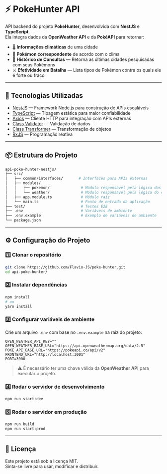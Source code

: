 # ⚡ PokeHunter API

API backend do projeto **PokeHunter**, desenvolvida com **NestJS** e **TypeScript**.  
Ela integra dados da **OpenWeather API** e da **PokéAPI** para retornar:

- 🌡️ **Informações climáticas** de uma cidade
- 🎯 **Pokémon correspondente** de acordo com o clima
- 📜 **Histórico de Consultas** — Retorna as últimas cidades pesquisadas com seus Pokémons
- ⚔️ **Efetividade em Batalha** — Lista tipos de Pokémon contra os quais ele é forte ou fraco

---

## 🚀 Tecnologias Utilizadas

- [NestJS](https://nestjs.com/) — Framework Node.js para construção de APIs escaláveis
- [TypeScript](https://www.typescriptlang.org/) — Tipagem estática para maior confiabilidade
- [Axios](https://axios-http.com/) — Cliente HTTP para integração com APIs externas
- [Class Validator](https://github.com/typestack/class-validator) — Validação de dados
- [Class Transformer](https://github.com/typestack/class-transformer) — Transformação de objetos
- [RxJS](https://rxjs.dev/) — Programação reativa

---

## 📦 Estrutura do Projeto

```bash
api-poke-hunter-nestjs/
├── src/
│   ├── common/interfaces/       # Interfaces para APIs externas
│   ├── modules/
│   │   ├── pokemon/              # Módulo responsável pela lógica dos Pokémons
│   │   └── weather/              # Módulo responsável pela lógica do clima
│   ├── app.module.ts             # Módulo raiz
│   └── main.ts                   # Ponto de entrada da aplicação
├── test/                         # Testes E2E
├── .env                          # Variáveis de ambiente
├── .env.example                  # Exemplo de variáveis de ambiente
└── package.json
```

---

## ⚙️ Configuração do Projeto

### 1️⃣ Clonar o repositório

```bash
git clone https://github.com/Flavio-JS/poke-hunter.git
cd api-poke-hunter/
```

### 2️⃣ Instalar dependências

```bash
npm install
# ou
yarn install
```

### 3️⃣ Configurar variáveis de ambiente

Crie um arquivo `.env` com base no `.env.example` na raiz do projeto:

```env
OPEN_WEATHER_API_KEY=""
OPEN_WEATHER_BASE_URL="https://api.openweathermap.org/data/2.5"
POKE_API_BASE_URL="https://pokeapi.co/api/v2"
FRONTEND_URL="http://localhost:3001"
PORT=3000
```

> ⚠️ É necessário ter uma chave válida da **OpenWeather API** para executar o projeto.

### 4️⃣ Rodar o servidor de desenvolvimento

```bash
npm run start:dev
```

### 5️⃣ Rodar o servidor em produção

```bash
npm run build
npm run start:prod
```

---

## 📜 Licença

Este projeto está sob a licença MIT.  
Sinta-se livre para usar, modificar e distribuir.
